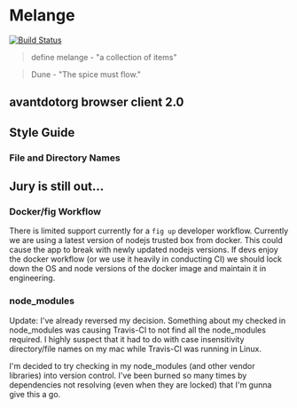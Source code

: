 # Melange

[![Build Status](https://travis-ci.org/avantdotorg/melange.svg?branch=master)](https://travis-ci.org/avantdotorg/melange)

>define melange - "a collection of items"

>Dune - "The spice must flow."

## avantdotorg browser client 2.0

## Style Guide

### File and Directory Names

## Jury is still out...

### Docker/fig Workflow

There is limited support currently for a `fig up` developer workflow.  Currently we are using a latest version of nodejs trusted box from docker.  This could cause the app to break with newly updated nodejs versions.  If devs enjoy the docker workflow (or we use it heavily in conducting CI) we should lock down the OS and node versions of the docker image and maintain it in engineering.

### node_modules

Update: I've already reversed my decision.  Something about my checked in node_modules was causing Travis-CI to not find all the node_modules required.  I highly suspect that it had to do with case insensitivity directory/file names on my mac while Travis-CI was running in Linux.

I'm decided to try checking in my node_modules (and other vendor libraries) into version control.  I've been burned so many times by dependencies not resolving (even when they are locked) that I'm gunna give this a go.

